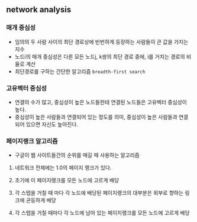## network analysis
### 매개 중심성
- 임의의 두 사람 사이의 최단 경로상에 빈번하게 등장하는 사람들이 큰 값을 가지는 지수
- 노드i의 매개 중심성은 다른 모든 노드j, k쌍의 최단 경로 중에, i를 거치는 경로의 비율로 계산
- 최단경로를 구하는 간단한 알고리즘 `breadth-first search`

### 고유벡터 중심성
- 연결의 수가 많고, 중심성이 높은 노드들한테 연결된 노드들은 고유벡터 중심성이 높다.
- 중심성이 높은 사람들과 연결되어 있는 정도를 의미, 중심성이 높은 사람들과 연결되어 있으면 자신도 높아진다.

### 페이지랭크 알고리즘
- 구글이 웹 사이트들간의 순위를 매길 때 사용하는 알고리즘

1) 네트워크 전체에는 1.0의 페이지 랭크가 있다.

2) 초기에 이 페이지랭크를 모든 노드에 고르게 배당

3) 각 스텝을 거칠 때 마다 각 노드에 배당된 페이지랭크의 대부분은 외부로 향하는 링크에 균등하게 배당

4) 각 스텝을 거칠 때마다 각 노드에 남아 있는 페이지랭크를 모든 노드에 고르게 배당
